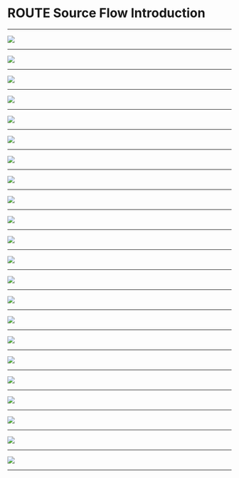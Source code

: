 # ROUTE Source Flow Introduction

***
![](/atsc3/res/route_src_1.png)
***
![](/atsc3/res/route_src_2.png)
***
![](/atsc3/res/route_src_3.png)
***
![](/atsc3/res/route_src_4.png)
***
![](/atsc3/res/route_src_5.png)
***
![](/atsc3/res/route_src_6.png)
***
![](/atsc3/res/route_src_7.png)
***
![](/atsc3/res/route_src_8.png)
***
![](/atsc3/res/route_src_9.png)
***
![](/atsc3/res/route_src_10.png)
***
![](/atsc3/res/route_src_11.png)
***
![](/atsc3/res/route_src_12.png)
***
![](/atsc3/res/route_src_13.png)
***
![](/atsc3/res/route_src_14.png)
***
![](/atsc3/res/route_src_15.png)
***
![](/atsc3/res/route_src_16.png)
***
![](/atsc3/res/route_src_17.png)
***
![](/atsc3/res/route_src_18.png)
***
![](/atsc3/res/route_src_19.png)
***
![](/atsc3/res/route_src_20.png)
***
![](/atsc3/res/route_src_21.png)
***
![](/atsc3/res/route_src_22.png)
***

